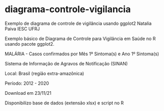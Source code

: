 # diagrama-controle-vigilancia

Exemplo de diagrama de controle de vigilância usando ggplot2
Natalia Paiva IESC UFRJ

Exemplo básico de Diagrama de Controle para Vigilância em Saúde no R usando pacote ggplot2.

MALÁRIA - Casos confirmados por Mês 1º Sintoma(s) e Ano 1º Sintoma(s)

Sistema de Informação de Agravos de Notificação  (SINAN)

Local: Brasil (região extra-amazônica)

Período: 2012 - 2020

Download em 23/11/21

Disponibilizo base de dados (extensão xlsx) e script no R
